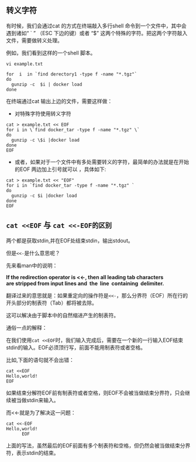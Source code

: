 ## 转义字符
有时候，我们会通过cat 的方式在终端敲入多行shell 命令到一个文件中，其中会遇到诸如“ \` ” （ESC 下边的键）或者 “$” 这两个特殊的字符。把这两个字符敲入文件，需要做转义处理。

例如，我们看到这样的一个shell 脚本。

```
vi example.txt

for  i  in `find derectory1 -type f -name "*.tgz"`
do
  gunzip -c  $i | docker load
done
```

在终端通过cat 输出上边的文件，需要这样做：

-   对特殊字符使用转义字符

```
cat > example.txt << EOF
for i in \`find docker_tar -type f -name "*.tgz" \`
do
  gunzip -c \$i |docker load
done
EOF
```

-   或者，如果对于一个文件中有多处需要转义的字符，最简单的办法就是在开始的EOF 两边加上引号就可以 ，具体如下:

```
cat > example.txt << "EOF"
for i in `find docker_tar -type f -name "*.tgz" `
do
  gunzip -c $i |docker load
done
EOF
```

## `cat <<EOF` 与 `cat <<-EOF的区别`

两个都是获取stdin,并在EOF处结束stdin，输出stdout。

但是`<<-`是什么意思呢？

先来看man中的说明：

**If the redirection operator is <<-, then all leading tab characters are stripped from input lines and  the  line  containing  delimiter.**

翻译过来的意思就是：如果重定向的操作符是`<<-`，那么分界符（EOF）所在行的开头部分的制表符（Tab）都将被去除。

这可以解决由于脚本中的自然缩进产生的制表符。

通俗一点的解释：

在我们使用`cat <<EOF`时，我们输入完成后，需要在一个新的一行输入EOF结束stdin的输入。EOF必须顶行写，前面不能用制表符或者空格。

比如,下面的语句就不会出错：

```
cat <<EOF
Hello,world!
EOF
```

如果结束分解符EOF前有制表符或者空格，则EOF不会被当做结束分界符，只会继续被当做stdin来输入。

而<<-就是为了解决这一问题：

```
cat <<-EOF
Hello,world!
      EOF
```

上面的写法，虽然最后的EOF前面有多个制表符和空格，但仍然会被当做结束分界符，表示stdin的结束。

